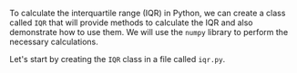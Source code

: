 To calculate the interquartile range (IQR) in Python, we can create a class called `IQR` that will provide methods to calculate the IQR and also demonstrate how to use them. We will use the `numpy` library to perform the necessary calculations.

Let's start by creating the `IQR` class in a file called `iqr.py`.
